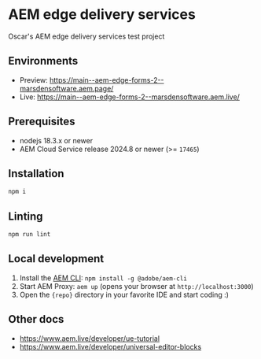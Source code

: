 # AEM edge delivery services
Oscar's AEM edge delivery services test project

## Environments
- Preview: https://main--aem-edge-forms-2--marsdensoftware.aem.page/
- Live: https://main--aem-edge-forms-2--marsdensoftware.aem.live/

## Prerequisites

- nodejs 18.3.x or newer
- AEM Cloud Service release 2024.8 or newer (>= `17465`)

## Installation

```sh
npm i
```

## Linting

```sh
npm run lint
```

## Local development

1. Install the [AEM CLI](https://github.com/adobe/helix-cli): `npm install -g @adobe/aem-cli`
1. Start AEM Proxy: `aem up` (opens your browser at `http://localhost:3000`)
1. Open the `{repo}` directory in your favorite IDE and start coding :)


## Other docs

* https://www.aem.live/developer/ue-tutorial
* https://www.aem.live/developer/universal-editor-blocks
